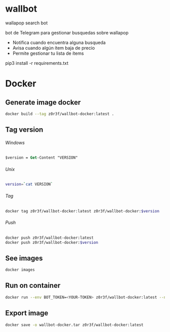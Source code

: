 # wallbot
wallapop search bot

bot de Telegram para gestionar busquedas sobre wallapop

- Notifica cuando encuentra alguna busqueda
- Avisa cuando algún ítem baja de precio
- Permite gestionar tu lista de ítems

pip3 install -r requirements.txt

# Docker

## Generate image docker

```bash
docker build --tag z0r3f/wallbot-docker:latest .
```

## Tag version

###### Windows
```ps
$version = Get-Content "VERSION"
```
###### Unix
```bash
version=`cat VERSION`
```

###### Tag
```bash
docker tag z0r3f/wallbot-docker:latest z0r3f/wallbot-docker:$version
```
###### Push
```bash
docker push z0r3f/wallbot-docker:latest 
docker push z0r3f/wallbot-docker:$version
```
## See images

```bash
docker images
```

## Run on container

```bash
docker run --env BOT_TOKEN=<YOUR-TOKEN> z0r3f/wallbot-docker:latest --name wallbot
```

## Export image
```bash
docker save -o wallbot-docker.tar z0r3f/wallbot-docker:latest
```